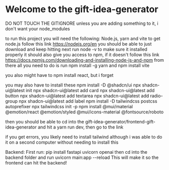 # Welcome to the gift-idea-generator

DO NOT TOUCH THE GITIGNORE unless you are adding something to it, i don't want your node_modules

to run this project you will need the following: Node.js, yarn and vite 
to get node.js follow this link https://nodejs.org/en you should be able to just download and keep hitting next
run node -v to make sure it installed properly
it should also give you access to npm, if it doesn't follow this link https://docs.npmjs.com/downloading-and-installing-node-js-and-npm
from there all you need to do is run npm install -g yarn
and npm install vite

you also might have to npm install react, but i forget

you may also have to install these
npm install -D @shadcn/ui
npx shadcn-ui@latest init
npx shadcn-ui@latest add card
npx shadcn-ui@latest add button
npx shadcn-ui@latest add textarea
npx shadcn-ui@latest add radio-group
npx shadcn-ui@latest add label
npm install -D tailwindcss postcss autoprefixer
npx tailwindcss init -p
npm install @mui/material @emotion/react @emotion/styled @mui/icons-material @fontsource/roboto

then you should be able to cd into the gift-idea-generator/frontend-gift-idea-generator and hit a yarn run dev, then go to the link

if you get errors, you likely need to install tailwind although i was able to do it on a second computer without needing to install this



Backend:
First run: pip install fastapi uvicorn openai
then cd into the backend folder and run uvicorn main:app --reload
This will make it so the frontend can hit the backend!

